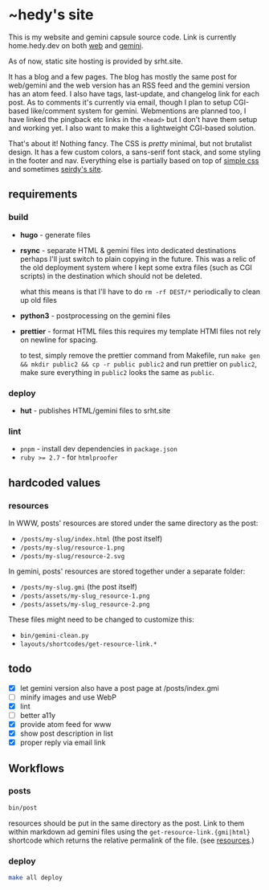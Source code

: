 # ~hedy's site

This is my website and gemini capsule source code. Link is currently
home.hedy.dev on both [web](https://home.hedy.dev) and
[gemini](gemini://home.hedy.dev).

As of now, static site hosting is provided by srht.site.


It has a blog and a few pages. The blog has mostly the same post for web/gemini
and the web version has an RSS feed and the gemini version has an atom feed.
I also have tags, last-update, and changelog link for each post. As to comments
it's currently via email, though I plan to setup CGI-based like/comment system
for gemini. Webmentions are planned too, I have linked the pingback etc links
in the `<head>` but I don't have them setup and working yet. I also want to
make this a lightweight CGI-based solution.

That's about it! Nothing fancy. The CSS is *pretty* minimal, but not brutalist
design. It has a few custom colors, a sans-serif font stack, and some styling in
the footer and nav. Everything else is partially based on top of [simple
css](https://simplecss.org) and sometimes [seirdy's site](https://seirdy.one).

## requirements

### build
- **hugo** - generate files

- **rsync** - separate HTML & gemini files into dedicated destinations
  perhaps I'll just switch to plain copying in the future. This was a relic of
  the old deployment system where I kept some extra files (such as CGI scripts)
  in the destination which should not be deleted.

  what this means is that I'll have to do `rm -rf DEST/*` periodically to clean
  up old files

- **python3** - postprocessing on the gemini files

- **prettier** - format HTML files
  this requires my template HTMl files not rely on newline for spacing.

  to test, simply remove the prettier command from Makefile, run `make gen &&
  mkdir public2 && cp -r public public2` and run prettier on `public2`, make
  sure everything in `public2` looks the same as `public`.

### deploy
- **hut** - publishes HTML/gemini files to srht.site

### lint
- `pnpm` - install dev dependencies in `package.json`
- `ruby >= 2.7` - for `htmlproofer`

## hardcoded values

### resources

In WWW, posts' resources are stored under the same directory as the post:
- `/posts/my-slug/index.html` (the post itself)
- `/posts/my-slug/resource-1.png`
- `/posts/my-slug/resource-2.svg`

In gemini, posts' resources are stored together under a separate folder:
- `/posts/my-slug.gmi` (the post itself)
- `/posts/assets/my-slug_resource-1.png`
- `/posts/assets/my-slug_resource-2.png`

These files might need to be changed to customize this:
- `bin/gemini-clean.py`
- `layouts/shortcodes/get-resource-link.*`

## todo

- [x] let gemini version also have a post page at /posts/index.gmi
- [ ] minify images and use WebP
- [x] lint
- [ ] better a11y
- [x] provide atom feed for www
- [x] show post description in list
- [x] proper reply via email link

## Workflows

### posts

```sh
bin/post
```

resources should be put in the same directory as the post. Link to them within
markdown ad gemini files using the `get-resource-link.{gmi|html}` shortcode
which returns the relative permalink of the file. (see [resources](#resources).)

### deploy

```sh
make all deploy
```
